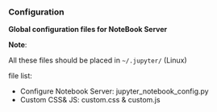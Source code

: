 ### Configuration

**Global configuration files for NoteBook Server**


**Note**:

All these files should be placed in `~/.jupyter/` (Linux)


file list:
- Configure Notebook Server: jupyter_notebook_config.py
- Custom CSS& JS: custom.css & custom.js
